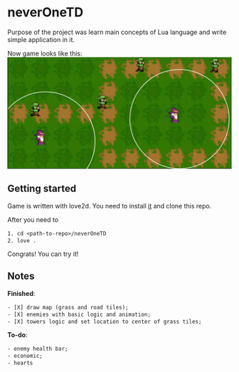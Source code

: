 # neverOneTD
Purpose of the project was learn main concepts of Lua language and write simple application in it.

Now game looks like this:
![alt text](image.png)

## Getting started

Game is written with love2d. You need to install [it](https://love2d.org/) and clone this repo.

After you need to

```
1. cd <path-to-repo>/neverOneTD
2. love .
```

Congrats! You can try it!

## Notes

**Finished**:

    - [X] draw map (grass and road tiles);
    - [X] enemies with basic logic and animation;
    - [X] towers logic and set location to center of grass tiles;

**To-do**:

    - enemy health bar;
    - economic;
    - hearts
